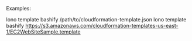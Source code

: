 Examples:

  lono template bashify /path/to/cloudformation-template.json
  lono template bashify https://s3.amazonaws.com/cloudformation-templates-us-east-1/EC2WebSiteSample.template

